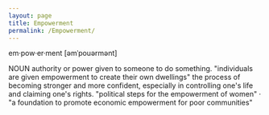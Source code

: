 ```yaml
---
layout: page
title: Empowerment
permalink: /Empowerment/
---
```



em·pow·er·ment
[əmˈpouərmənt]

NOUN
authority or power given to someone to do something.
"individuals are given empowerment to create their own dwellings"
the process of becoming stronger and more confident, especially in controlling one's life and claiming one's rights.
"political steps for the empowerment of women" · "a foundation to promote economic empowerment for poor communities"
